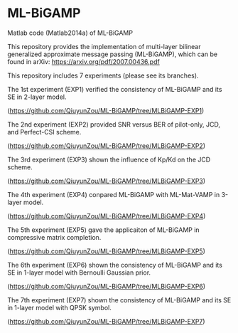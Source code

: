 # ML-BiGAMP
Matlab code (Matlab2014a) of ML-BiGAMP


This repository provides the implementation of multi-layer bilinear generalized approximate message passing (ML-BiGAMP), which can be found in arXiv: https://arxiv.org/pdf/2007.00436.pdf

This repository includes 7 experiments (please see its branches). 

The 1st experiment (EXP1) verified the consistency of ML-BiGAMP and its SE in 2-layer model. 

(https://github.com/QiuyunZou/ML-BiGAMP/tree/MLBiGAMP-EXP1)

The 2nd experiment (EXP2) provided SNR versus BER of pilot-only, JCD, and Perfect-CSI scheme. 

(https://github.com/QiuyunZou/ML-BiGAMP/tree/MLBiGAMP-EXP2)

The 3rd experiment (EXP3) shown the influence of Kp/Kd on the JCD scheme. 

(https://github.com/QiuyunZou/ML-BiGAMP/tree/MLBiGAMP-EXP3)

The 4th experiment (EXP4) conpared ML-BiGAMP with ML-Mat-VAMP in 3-layer model. 

(https://github.com/QiuyunZou/ML-BiGAMP/tree/MLBiGAMP-EXP4)

The 5th experiment (EXP5) gave the applicaiton of ML-BiGAMP in compressive matrix completion.

(https://github.com/QiuyunZou/ML-BiGAMP/tree/MLBiGAMP-EXP5)

The 6th experiment (EXP6) shown the consistency of ML-BiGAMP and  its SE in 1-layer model with Bernoulli Gaussian prior. 

(https://github.com/QiuyunZou/ML-BiGAMP/tree/MLBiGAMP-EXP6)

The 7th experiment (EXP7) shown the consistency of ML-BiGAMP and  its SE in 1-layer model with QPSK symbol. 

(https://github.com/QiuyunZou/ML-BiGAMP/tree/MLBiGAMP-EXP7)
